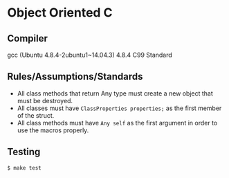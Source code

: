 # Object Oriented C

## Compiler
gcc (Ubuntu 4.8.4-2ubuntu1~14.04.3) 4.8.4
C99 Standard

## Rules/Assumptions/Standards
- All class methods that return Any type must create a new object that must be destroyed.
- All classes must have `ClassProperties properties;` as the first member of the struct.
- All class methods must have `Any self` as the first argument in order to use the macros properly.

## Testing
```sh
$ make test
```
